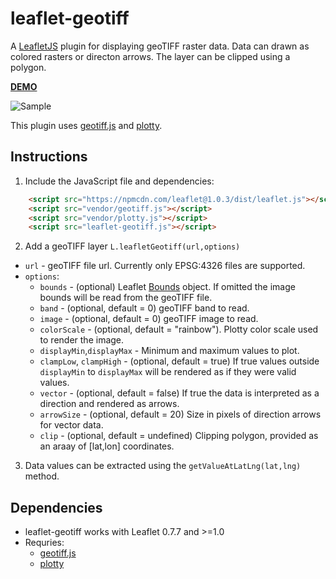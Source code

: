 # leaflet-geotiff
A [LeafletJS](http://www.leafletjs.com) plugin for displaying geoTIFF raster data.  Data can drawn as colored rasters or directon arrows.  The layer can be clipped using a polygon.

**[DEMO](https://stuartmatthews.github.io/leaflet-geotiff/)**

![Sample](https://stuartmatthews.github.io/leaflet-geotiff/example.png)

This plugin uses [geotiff.js](https://github.com/constantinius/geotiff.js) and [plotty](https://github.com/santilland/plotty).

## Instructions

1. Include the JavaScript file and dependencies:
```html
    <script src="https://npmcdn.com/leaflet@1.0.3/dist/leaflet.js"></script>
    <script src="vendor/geotiff.js"></script>
    <script src="vendor/plotty.js"></script>
    <script src="leaflet-geotiff.js"></script>
```

2. Add a geoTIFF layer `L.leafletGeotiff(url,options)`
  * `url` - geoTIFF file url.  Currently only EPSG:4326 files are supported.
  * `options`:
    * `bounds` - (optional) Leaflet [Bounds](http://leafletjs.com/reference-1.0.3.html#bounds) object.  If omitted the image bounds will be read from the geoTIFF file.
    * `band` - (optional, default = 0) geoTIFF band to read.   
    * `image` - (optional, default = 0) geoTIFF image to read.    
    * `colorScale` - (optional, default = "rainbow").  Plotty color scale used to render the image.
    * `displayMin`,`displayMax` - Minimum and maximum values to plot.
    * `clampLow`, `clampHigh` - (optional, default = true) If true values outside `displayMin` to `displayMax` will be rendered as if they were valid values.
    * `vector` - (optional, default = false) If true the data is interpreted as a direction and rendered as arrows.
    * `arrowSize` - (optional, default = 20) Size in pixels of direction arrows for vector data.
    * `clip` - (optional, default = undefined) Clipping polygon, provided as an araay of [lat,lon] coordinates.
    

3. Data values can be extracted using the `getValueAtLatLng(lat,lng)` method.

## Dependencies

  * leaflet-geotiff works with Leaflet 0.7.7 and >=1.0
  * Requries:
    * [geotiff.js](https://github.com/constantinius/geotiff.js)
    * [plotty](https://github.com/santilland/plotty)